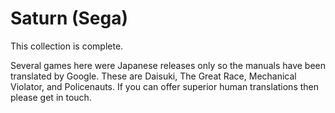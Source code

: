 # Saturn (Sega)

This collection is complete.

Several games here were Japanese releases only so the manuals have been translated by Google.  These are Daisuki, The Great Race, Mechanical Violator, and Policenauts.  If you can offer superior human translations then please get in touch.
